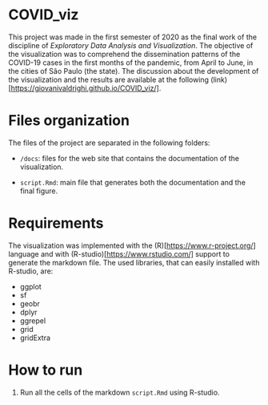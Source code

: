 # COVID_viz

This project was made in the first semester of 2020 as the final work of the discipline of _Exploratory Data Analysis and Visualization_. The objective of the visualization was to comprehend the dissemination patterns of the COVID-19 cases in the first months of the pandemic, from April to June, in the cities of São Paulo (the state). The discussion about the development of the visualization and the results are available at the following (link)[https://giovanivaldrighi.github.io/COVID_viz/].

# Files organization

The files of the project are separated in the following folders:

- `/docs`: files for the web site that contains the documentation of the visualization.

- `script.Rmd`: main file that generates both the documentation and the final figure. 

# Requirements

The visualization was implemented with the (R)[https://www.r-project.org/] language and with (R-studio)[https://www.rstudio.com/] support to generate the markdown file. The used libraries, that can easily installed with R-studio, are: 

- ggplot
- sf
- geobr
- dplyr
- ggrepel
- grid
- gridExtra


# How to run

1. Run all the cells of the markdown `script.Rmd` using R-studio.
